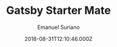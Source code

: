 ---
title: Gatsby Starter Mate
github: https://github.com/EmaSuriano/gatsby-starter-mate
demo: https://gatsby-starter-mate.netlify.app/
author: Emanuel Suriano
ssg:
  - Gatsby
cms:
  - Contentful
date: 2018-08-31T12:10:46.000Z
description: A portfolio starter for Gatsby integrated with Contentful CMS.
draft: true
publish_date: '2018-08-31T12:10:46Z'
update_date: '2022-12-01T01:13:01Z'
github_star: 529
github_fork: 163
---
